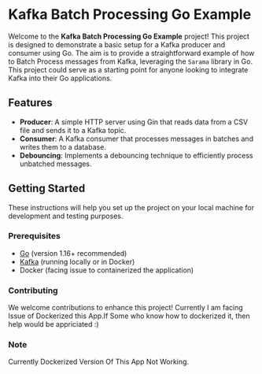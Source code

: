 # Kafka Batch Processing Go Example

Welcome to the **Kafka Batch Processing Go Example** project! This project is designed to demonstrate a basic setup for a Kafka producer and consumer using Go. The aim is to provide a straightforward example of how to Batch Process messages from Kafka, leveraging the `Sarama` library in Go. This project could serve as a starting point for anyone looking to integrate Kafka into their Go applications.

## Features

- **Producer**: A simple HTTP server using Gin that reads data from a CSV file and sends it to a Kafka topic.
- **Consumer**: A Kafka consumer that processes messages in batches and writes them to a database.
- **Debouncing**: Implements a debouncing technique to efficiently process unbatched messages.

## Getting Started

These instructions will help you set up the project on your local machine for development and testing purposes.

### Prerequisites

- [Go](https://golang.org/doc/install) (version 1.16+ recommended)
- [Kafka](https://kafka.apache.org/quickstart) (running locally or in Docker)
- Docker (facing issue to containerized the application)


### Contributing
We welcome contributions to enhance this project! Currently I am facing Issue of Dockerized this App.If Some who know how to dockerized it, then help would be appriciated :\)


### Note

Currently Dockerized Version Of This App Not Working.